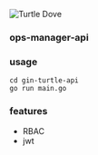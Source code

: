 
![Turtle Dove](https://github.com/yhkl-dev/turtle-dove-gin/raw/master/images/logo/turtle.png)

### ops-manager-api

### usage
```
cd gin-turtle-api
go run main.go
```
### features
  + RBAC
  + jwt
